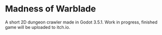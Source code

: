 # Madness of Warblade

A short 2D dungeon crawler made in Godot 3.5.1. Work in progress, finished game will be uploaded to itch.io.
